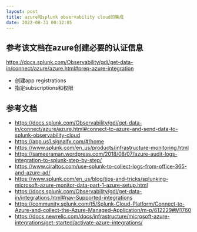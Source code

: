 ```yaml
---
layout: post
title: azure和splunk observability cloud的集成
date: 2022-08-31 00:12:05
---
```



## 参考该文档在azure创建必要的认证信息

https://docs.splunk.com/Observability/gdi/get-data-in/connect/azure/azure.html#prep-azure-integration

- 创建app registrations
- 指定subscriptions和权限



## 参考文档

- https://docs.splunk.com/Observability/gdi/get-data-in/connect/azure/azure.html#connect-to-azure-and-send-data-to-splunk-observability-cloud
- https://app.us1.signalfx.com/#/home
- https://www.splunk.com/en_us/products/infrastructure-monitoring.html
- https://sameeraman.wordpress.com/2018/08/07/azure-audit-logs-integration-to-splunk-step-by-step/
- https://www.ciraltos.com/use-splunk-to-collect-logs-from-office-365-and-azure-ad/
- https://www.splunk.com/en_us/blog/tips-and-tricks/splunking-microsoft-azure-monitor-data-part-1-azure-setup.html
- https://docs.splunk.com/Observability/gdi/get-data-in/integrations.html#nav-Supported-integrations
- https://community.splunk.com/t5/Splunk-Cloud-Platform/Connect-to-Azure-and-collect-the-Azure-Managed-Application/m-p/612229#M1760
- https://docs.newrelic.com/docs/infrastructure/microsoft-azure-integrations/get-started/activate-azure-integrations/
